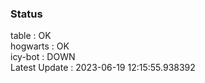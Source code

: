 ### Status


table : OK  
hogwarts : OK  
icy-bot : DOWN  
Latest Update : 2023-06-19 12:15:55.938392
